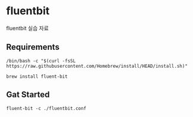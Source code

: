 # fluentbit

fluentbit 실습 자료

## Requirements

```shell
/bin/bash -c "$(curl -fsSL https://raw.githubusercontent.com/Homebrew/install/HEAD/install.sh)"

brew install fluent-bit
```

## Gat Started

```shell
fluent-bit -c ./fluentbit.conf
```